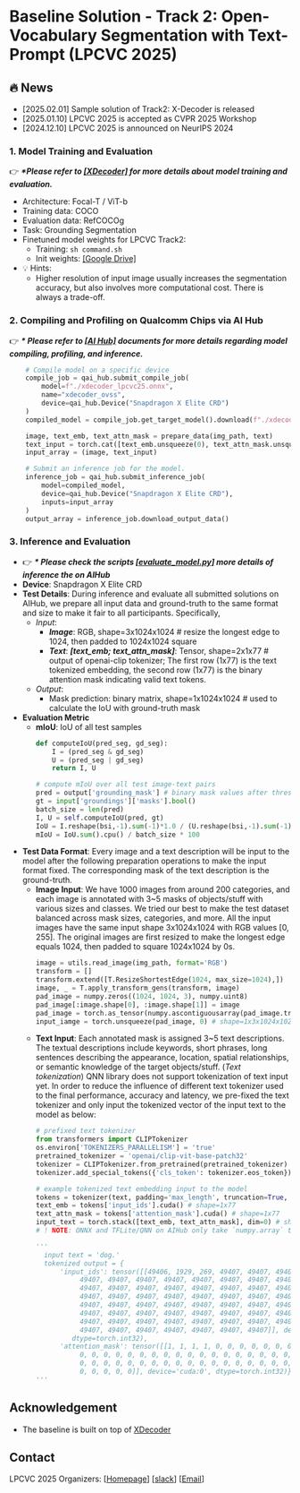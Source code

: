 # Baseline Solution - Track 2: Open-Vocabulary Segmentation with Text-Prompt (LPCVC 2025)

## :fire: News
- [2025.02.01] Sample solution of Track2: X-Decoder is released
- [2025.01.10] LPCVC 2025 is accepted as CVPR 2025 Workshop
- [2024.12.10] LPCVC 2025 is announced on NeurIPS 2024

### 1. Model Training and Evaluation
:point_right: ***\*Please refer to [[XDecoder]](https://github.com/microsoft/X-Decoder) for more details about model training and evaluation.***
- Architecture: Focal-T / ViT-b
- Training data: COCO
- Evaluation data: RefCOCOg
- Task: Grounding Segmentation
- Finetuned model weights for LPCVC Track2:
  - Training: `sh command.sh`
  - Init weights: [[Google Drive]](https://drive.google.com/file/d/1pk1HVDvQuGEyGwB4fP6y35mLWqY5xqOq/view?usp=drive_link)
- :bulb: Hints:
  - Higher resolution of input image usually increases the segmentation accuracy, but also involves more computational cost. There is always a trade-off.

### 2. Compiling and Profiling on Qualcomm Chips via AI Hub
:point_right: ***\* Please refer to [[AI Hub]](https://app.aihub.qualcomm.com/docs/) documents for more details regarding model compiling, profiling, and inference.***

```python
    # Compile model on a specific device
    compile_job = qai_hub.submit_compile_job(
        model=f"./xdecoder_lpcvc25.onnx",
        name="xdecoder_ovss",
        device=qai_hub.Device("Snapdragon X Elite CRD")
    )
    compiled_model = compile_job.get_target_model().download(f"./xdecoder_lpcvc25.bin")

    image, text_emb, text_attn_mask = prepare_data(img_path, text)
    text_input = torch.cat([text_emb.unsqueeze(0), text_attn_mask.unsqueeze(0)], dim = 0)
    input_array = (image, text_input)

    # Submit an inference job for the model.
    inference_job = qai_hub.submit_inference_job(
        model=compiled_model,
        device=qai_hub.Device("Snapdragon X Elite CRD"),
        inputs=input_array
    )
    output_array = inference_job.download_output_data()
```

### 3. Inference and Evaluation
- :point_right: ***\* Please check the scripts [[evaluate_model.py]](evaluate_model.py) more details of inference the on AIHub***
- **Device**: Snapdragon X Elite CRD
- **Test Details**: During inference and evaluate all submitted solutions on AIHub, we prepare all input data and ground-truth to the same format and size to make it fair to all participants. Specifically,
  - *Input*: 
    - ***Image***: RGB, shape=3x1024x1024 # resize the longest edge to 1024, then padded to 1024x1024 square
    - ***Text***: ***[text_emb; text_attn_mask]***: Tensor, shape=2x1x77 # output of openai-clip tokenizer; The first row (1x77) is the text tokenized embedding, the second row (1x77) is the binary attention mask indicating valid text tokens.
  - *Output*: 
    - Mask prediction: binary matrix, shape=1x1024x1024 # used to calculate the IoU with ground-truth mask
- **Evaluation Metric**
  - **mIoU**: IoU of all test samples
    ```python
    def computeIoU(pred_seg, gd_seg):
        I = (pred_seg & gd_seg)
        U = (pred_seg | gd_seg)
        return I, U

    # compute mIoU over all test image-text pairs
    pred = output['grounding_mask'] # binary mask values after threshold prediction.sigmoid() > 0.5
    gt = input['groundings']['masks'].bool()
    batch_size = len(pred)
    I, U = self.computeIoU(pred, gt)
    IoU = I.reshape(bsi,-1).sum(-1)*1.0 / (U.reshape(bsi,-1).sum(-1) + 1e-6)
    mIoU = IoU.sum().cpu() / batch_size * 100
    ```
- **Test Data Format**:
  Every image and a text description will be input to the model after the following preparation operations to make the input format fixed. The corresponding mask of the text description is the ground-truth. 
  - **Image Input**: We have 1000 images from around 200 categories, and each image is annotated with 3~5 masks of objects/stuff with various sizes and classes. We tried our best to make the test dataset balanced across mask sizes, categories, and more. All the input images have the same input shape 3x1024x1024 with RGB values [0, 255]. The original images are first resized to make the longest edge equals 1024, then padded to square 1024x1024 by 0s.
    ```python
    image = utils.read_image(img_path, format='RGB')
    transform = []
    transform.extend([T.ResizeShortestEdge(1024, max_size=1024),])    
    image, _ = T.apply_transform_gens(transform, image)
    pad_image = numpy.zeros((1024, 1024, 3), numpy.uint8)
    pad_image[:image.shape[0], :image.shape[1]] = image
    pad_image = torch.as_tensor(numpy.ascontiguousarray(pad_image.transpose(2, 0, 1))).cuda()
    input_iamge = torch.unsqueeze(pad_image, 0) # shape=1x3x1024x1024
    ```
  - **Text Input**: Each annotated mask is assigned 3~5 text descriptions. The textual descriptions include keywords, short phrases, long sentences describing the appearance, location, spatial relationships, or semantic knowledge of the target objects/stuff. (*Text tokenization*) QNN library does not support tokenization of text input yet. In order to reduce the influence of different text tokenizer used to the final performance, accuracy and latency, we pre-fixed the text tokenizer and only input the tokenized vector of the input text to the model as below:
    ```python
    # prefixed text tokenizer
    from transformers import CLIPTokenizer
    os.environ['TOKENIZERS_PARALLELISM'] = 'true'
    pretrained_tokenizer = 'openai/clip-vit-base-patch32'
    tokenizer = CLIPTokenizer.from_pretrained(pretrained_tokenizer)
    tokenizer.add_special_tokens({'cls_token': tokenizer.eos_token})

    # example tokenized text embedding input to the model
    tokens = tokenizer(text, padding='max_length', truncation=True, max_length=77, return_tensors='pt')
    text_emb = tokens['input_ids'].cuda() # shape=1x77
    text_attn_mask = tokens['attention_mask'].cuda() # shape=1x77
    input_text = torch.stack([text_emb, text_attn_mask], dim=0) # shape=2x1x77
    # ! NOTE: ONNX and TFLite/QNN on AIHub only take `numpy.array` type input, so when inference on AIHub, convert `torch.tensor` to `numpy.array`.

    '''
      input text = 'dog.'
      tokenized output = {
          'input_ids': tensor([[49406, 1929, 269, 49407, 49407, 49407, 49407, 49407, 49407, 49407,
               49407, 49407, 49407, 49407, 49407, 49407, 49407, 49407, 49407, 49407,
               49407, 49407, 49407, 49407, 49407, 49407, 49407, 49407, 49407, 49407,
               49407, 49407, 49407, 49407, 49407, 49407, 49407, 49407, 49407, 49407,
               49407, 49407, 49407, 49407, 49407, 49407, 49407, 49407, 49407, 49407,
               49407, 49407, 49407, 49407, 49407, 49407, 49407, 49407, 49407, 49407,
               49407, 49407, 49407, 49407, 49407, 49407, 49407, 49407, 49407, 49407,
               49407, 49407, 49407, 49407, 49407, 49407, 49407]], device='cuda:0',
             dtype=torch.int32),
          'attention_mask': tensor([[1, 1, 1, 1, 0, 0, 0, 0, 0, 0, 0, 0, 0, 0, 0, 0, 0, 0, 0, 0, 0, 0, 0, 0,
               0, 0, 0, 0, 0, 0, 0, 0, 0, 0, 0, 0, 0, 0, 0, 0, 0, 0, 0, 0, 0, 0, 0, 0,
               0, 0, 0, 0, 0, 0, 0, 0, 0, 0, 0, 0, 0, 0, 0, 0, 0, 0, 0, 0, 0, 0, 0, 0,
               0, 0, 0, 0, 0]], device='cuda:0', dtype=torch.int32)}
    '''
    ```

## Acknowledgement
* The baseline is built on top of [XDecoder](https://github.com/microsoft/X-Decoder)

## Contact
LPCVC 2025 Organizers: [[Homepage](lpcv.ai)] [[slack](https://aihub.qualcomm.com/community/slack)] [[Email](lowpowervision@gmail.com)]
